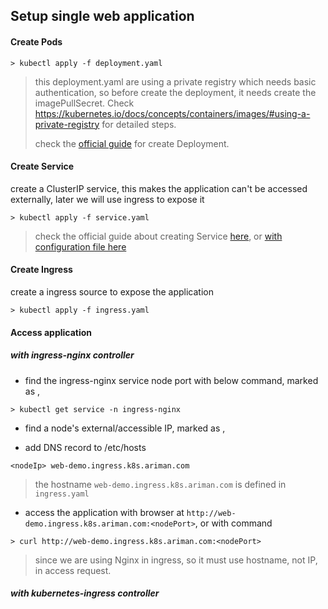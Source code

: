 Setup single web application
---

#### Create Pods

```commandline
> kubectl apply -f deployment.yaml
```

> this deployment.yaml are using a private registry which needs basic authentication, so before create the deployment, it
> needs create the imagePullSecret. Check https://kubernetes.io/docs/concepts/containers/images/#using-a-private-registry
> for detailed steps.
>
> check the [official guide](https://kubernetes.io/docs/tasks/run-application/run-stateless-application-deployment/) for create 
Deployment.

#### Create Service

create a ClusterIP service, this makes the application can't be accessed externally, later we will use ingress to expose it

```commandline
> kubectl apply -f service.yaml
```

> check the official guide about creating Service [here](https://kubernetes.io/docs/tasks/access-application-cluster/service-access-application-cluster/), or [with configuration file here](https://kubernetes.io/docs/concepts/services-networking/service/)

#### Create Ingress

create a ingress source to expose the application

```commandline
> kubectl apply -f ingress.yaml
```

#### Access application

##### with ingress-nginx controller

- find the ingress-nginx service node port with below command, marked as <nodePort>,

```commandline
> kubectl get service -n ingress-nginx
```

- find a node's external/accessible IP, marked as <nodeIp>,

- add DNS record to /etc/hosts
 ```commandline
<nodeIp> web-demo.ingress.k8s.ariman.com
```
> the hostname `web-demo.ingress.k8s.ariman.com` is defined in `ingress.yaml`

- access the application with browser at `http://web-demo.ingress.k8s.ariman.com:<nodePort>`, or with command
```commandline
> curl http://web-demo.ingress.k8s.ariman.com:<nodePort>
```
> since we are using Nginx in ingress, so it must use hostname, not IP, in access request.

##### with kubernetes-ingress controller


 

